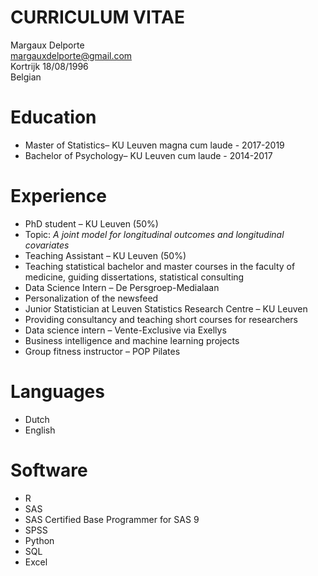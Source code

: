 # CURRICULUM VITAE 

Margaux Delporte  
margauxdelporte@gmail.com  
Kortrijk 18/08/1996  
Belgian  

# Education

* Master of Statistics– KU Leuven    magna cum laude - 2017-2019
* Bachelor of Psychology– KU Leuven   cum laude - 2014-2017

# Experience
* PhD student – KU Leuven (50%)
 * Topic:  _A joint model for longitudinal outcomes and longitudinal covariates_ 
* Teaching Assistant – KU Leuven (50%)
 * Teaching statistical bachelor and master courses in the faculty of medicine, guiding dissertations, statistical consulting
* Data Science Intern – De Persgroep-Medialaan 
 * Personalization of the newsfeed 
* Junior Statistician at Leuven Statistics Research Centre – KU Leuven
 * Providing consultancy and teaching short courses for researchers  
* Data science intern – Vente-Exclusive via Exellys
 * Business intelligence and machine learning projects
* Group fitness instructor – POP Pilates

# Languages
* Dutch
* English

# Software
*	R
*	SAS 
 * SAS Certified Base Programmer for SAS 9
* SPSS
* Python
* SQL
* Excel
 
